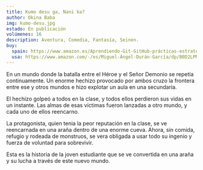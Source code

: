 ```yaml
---
title: Kumo desu ga, Nani ka?
author: Okina Baba
img: kumo-desu.jpg
estado: En publicación
volúmenes: 16
description: Aventura, Comedia, Fantasía, Seinen.
buy:
  spain: https://www.amazon.es/Aprendiendo-Git-GitHub-prácticas-estrategias/dp/B0D2LPMG6F/ref=sr_1_1?__mk_es_ES=ÅMÅŽÕÑ&crid=HYVVKLZCLY7X&dib=eyJ2IjoiMSJ9.5M-P-HCEb8ttipZCP9e78mxgUT3GhtVxlbbqopcD7quDS0khbIxwPaummVNaa2GMDofXzCFVmEnc86pBf2n7fhhe3leo-G1WCCi1L5r-WljD5XP86eXhtvFMHIXhCJMZpI45HDYbxRUmh-KpudWBij5TiBpukyUnElqqeq5x9flOXSdpFsjs2qCX1hKMYBosQ3mGD2KnvAc9OgDORrHfhFyJCJsbT7LCnN9RS7C1Wgk.GasWnH2zRAWrxFkomanjdVpcoUHPjJhxzaBgl1gARaI&dib_tag=se&keywords=aprendiendo+git&qid=1726855611&sprefix=aprendiendo+g%2Caps%2C1418&sr=8-1
  usa: https://www.amazon.com/-/es/Miguel-Ángel-Durán-García/dp/B0D2LPMG6F/ref=sr_1_1?__mk_es_US=ÅMÅŽÕÑ&crid=BXZVVM5XF4ED&dib=eyJ2IjoiMSJ9.ui7BBCi1o6RGBebTJOBUKcynUcVgyWM-1cTd-fKUc3SRIlmrDx311cC-aJhzA7Atnb_b4w4vz92pKoGZpaCxxQ.pm6UgjucpgetTsngaca2n5f50Bh0txgWWlwayxMuhBA&dib_tag=se&keywords=aprendiendo+git&qid=1726852737&s=books&sprefix=aprendiendo+gi%2Cstripbooks-intl-ship%2C198&sr=1-1
---
```


En un mundo donde la batalla entre el Héroe y el Señor Demonio se repetía continuamente. Un enorme hechizo provocado por ambos cruzo la frontera entre ese y otros mundos e hizo explotar un aula en una secundaria.

El hechizo golpeó a todos en la clase, y todos ellos perdieron sus vidas en un instante. Las almas de esas víctimas fueron lanzadas a otro mundo, y cada uno de ellos reencarno.

La protagonista, quien tenia la peor reputación en la clase, se ve reencarnada en una araña dentro de una enorme cueva. Ahora, sin comida, refugio y rodeada de monstruos, se vera obligada a usar todo su ingenio y fuerza de voluntad para sobrevivir.

Esta es la historia de la joven estudiante que se ve convertida en una araña y su lucha a través de este nuevo mundo.
